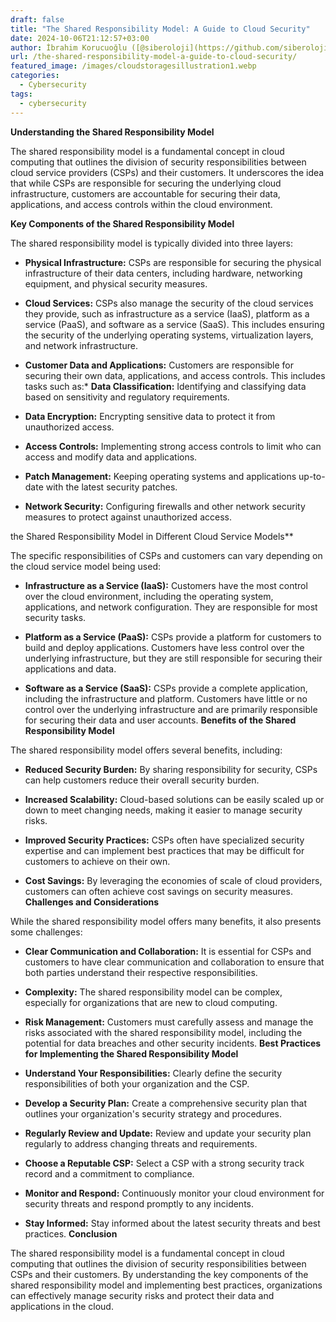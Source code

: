 ```yaml
---
draft: false
title: "The Shared Responsibility Model: A Guide to Cloud Security"
date: 2024-10-06T21:12:57+03:00
author: İbrahim Korucuoğlu ([@siberoloji](https://github.com/siberoloji))
url: /the-shared-responsibility-model-a-guide-to-cloud-security/
featured_image: /images/cloudstoragesillustration1.webp
categories:
  - Cybersecurity
tags:
  - cybersecurity
---
```



**Understanding the Shared Responsibility Model**



The shared responsibility model is a fundamental concept in cloud computing that outlines the division of security responsibilities between cloud service providers (CSPs) and their customers. It underscores the idea that while CSPs are responsible for securing the underlying cloud infrastructure, customers are accountable for securing their data, applications, and access controls within the cloud environment.



**Key Components of the Shared Responsibility Model**



The shared responsibility model is typically divided into three layers:


* **Physical Infrastructure:** CSPs are responsible for securing the physical infrastructure of their data centers, including hardware, networking equipment, and physical security measures.

* **Cloud Services:** CSPs also manage the security of the cloud services they provide, such as infrastructure as a service (IaaS), platform as a service (PaaS), and software as a service (SaaS). This includes ensuring the security of the underlying operating systems, virtualization layers, and network infrastructure.

* **Customer Data and Applications:** Customers are responsible for securing their own data, applications, and access controls. This includes tasks such as:* **Data Classification:** Identifying and classifying data based on sensitivity and regulatory requirements.

* **Data Encryption:** Encrypting sensitive data to protect it from unauthorized access.

* **Access Controls:** Implementing strong access controls to limit who can access and modify data and applications.

* **Patch Management:** Keeping operating systems and applications up-to-date with the latest security patches.

* **Network Security:** Configuring firewalls and other network security measures to protect against unauthorized access.

the Shared Responsibility Model in Different Cloud Service Models**



The specific responsibilities of CSPs and customers can vary depending on the cloud service model being used:


* **Infrastructure as a Service (IaaS):** Customers have the most control over the cloud environment, including the operating system, applications, and network configuration. They are responsible for most security tasks.

* **Platform as a Service (PaaS):** CSPs provide a platform for customers to build and deploy applications. Customers have less control over the underlying infrastructure, but they are still responsible for securing their applications and data.

* **Software as a Service (SaaS):** CSPs provide a complete application, including the infrastructure and platform. Customers have little or no control over the underlying infrastructure and are primarily responsible for securing their data and user accounts.
**Benefits of the Shared Responsibility Model**



The shared responsibility model offers several benefits, including:


* **Reduced Security Burden:** By sharing responsibility for security, CSPs can help customers reduce their overall security burden.

* **Increased Scalability:** Cloud-based solutions can be easily scaled up or down to meet changing needs, making it easier to manage security risks.

* **Improved Security Practices:** CSPs often have specialized security expertise and can implement best practices that may be difficult for customers to achieve on their own.

* **Cost Savings:** By leveraging the economies of scale of cloud providers, customers can often achieve cost savings on security measures.
**Challenges and Considerations**



While the shared responsibility model offers many benefits, it also presents some challenges:


* **Clear Communication and Collaboration:** It is essential for CSPs and customers to have clear communication and collaboration to ensure that both parties understand their respective responsibilities.

* **Complexity:** The shared responsibility model can be complex, especially for organizations that are new to cloud computing.

* **Risk Management:** Customers must carefully assess and manage the risks associated with the shared responsibility model, including the potential for data breaches and other security incidents.
**Best Practices for Implementing the Shared Responsibility Model**


* **Understand Your Responsibilities:** Clearly define the security responsibilities of both your organization and the CSP.

* **Develop a Security Plan:** Create a comprehensive security plan that outlines your organization's security strategy and procedures.

* **Regularly Review and Update:** Review and update your security plan regularly to address changing threats and requirements.

* **Choose a Reputable CSP:** Select a CSP with a strong security track record and a commitment to compliance.

* **Monitor and Respond:** Continuously monitor your cloud environment for security threats and respond promptly to any incidents.

* **Stay Informed:** Stay informed about the latest security threats and best practices.
**Conclusion**



The shared responsibility model is a fundamental concept in cloud computing that outlines the division of security responsibilities between CSPs and their customers. By understanding the key components of the shared responsibility model and implementing best practices, organizations can effectively manage security risks and protect their data and applications in the cloud.
